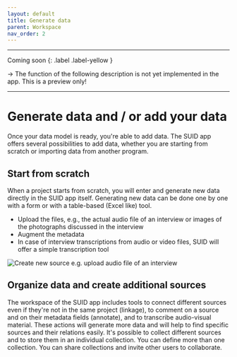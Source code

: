 ```yaml
---
layout: default
title: Generate data
parent: Workspace
nav_order: 2
---
```


---

Coming soon
{: .label .label-yellow }

&rarr; The function of the following description is not yet implemented in the app. This is a preview only!

---


# Generate data and / or add your data

Once your data model is ready, you're able to add data. The SUID app offers several possibilities to add data, whether you are starting from scratch or importing data from another program.

## Start from scratch

When a project starts from scratch, you will enter and generate new data directly in the SUID app itself. Generating new data can be done one by one with a form or with a table-based (Excel like) tool.

- Upload the files, e.g., the actual audio file of an interview or images of the photographs discussed in the interview
- Augment the metadata
- In case of interview transcriptions from audio or video files, SUID will offer a simple transcription tool

![Create new source e.g. upload audio file of an interview](/assets/images/mock-source-new-edit.png)

## Organize data and create additional sources

The workspace of the SUID app includes tools to connect different sources even if they're not in the same project (linkage), to comment on a source and on their metadata fields (annotate), and to transcribe audio-visual material. These actions will generate more data and will help to find specific sources and their relations easily.
It's possible to collect different sources and to store them in an individual collection. You can define more than one collection. You can share collections and invite other users to collaborate.
